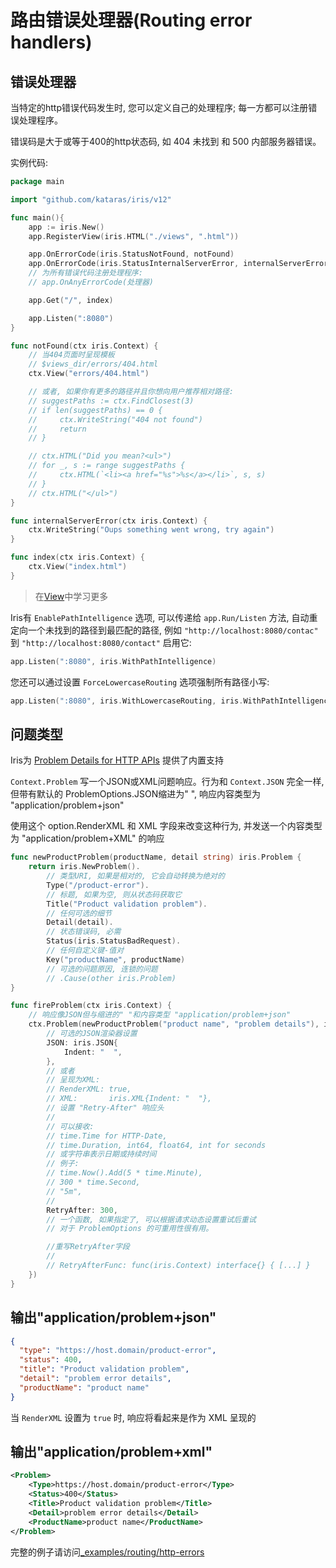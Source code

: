 # 路由错误处理器(Routing error handlers)

## 错误处理器

当特定的http错误代码发生时, 您可以定义自己的处理程序; 每一方都可以注册错误处理程序。

错误码是大于或等于400的http状态码, 如 404 未找到 和 500 内部服务器错误。

实例代码:

```go
package main

import "github.com/kataras/iris/v12"

func main(){
    app := iris.New()
    app.RegisterView(iris.HTML("./views", ".html"))

    app.OnErrorCode(iris.StatusNotFound, notFound)
    app.OnErrorCode(iris.StatusInternalServerError, internalServerError)
    // 为所有错误代码注册处理程序:
    // app.OnAnyErrorCode(处理器)

    app.Get("/", index)

    app.Listen(":8080")
}

func notFound(ctx iris.Context) {
    // 当404页面时呈现模板
    // $views_dir/errors/404.html
    ctx.View("errors/404.html")

    // 或者, 如果你有更多的路径并且你想向用户推荐相对路径:
    // suggestPaths := ctx.FindClosest(3)
    // if len(suggestPaths) == 0 {
    //     ctx.WriteString("404 not found")
    //     return
    // }

    // ctx.HTML("Did you mean?<ul>")
    // for _, s := range suggestPaths {
    //     ctx.HTML(`<li><a href="%s">%s</a></li>`, s, s)
    // }
    // ctx.HTML("</ul>")
}

func internalServerError(ctx iris.Context) {
    ctx.WriteString("Oups something went wrong, try again")
}

func index(ctx iris.Context) {
    ctx.View("index.html")
}
```

> 在[View](/View.md)中学习更多

Iris有 `EnablePathIntelligence` 选项, 可以传递给 `app.Run/Listen` 方法, 自动重定向一个未找到的路径到最匹配的路径, 例如 `"http://localhost:8080/contac"` 到 `"http://localhost:8080/contact"` 启用它:

```go
app.Listen(":8080", iris.WithPathIntelligence)
```

您还可以通过设置 `ForceLowercaseRouting` 选项强制所有路径小写:

```go
app.Listen(":8080", iris.WithLowercaseRouting, iris.WithPathIntelligence)
```

## 问题类型

Iris为 [Problem Details for HTTP APIs](https://tools.ietf.org/html/rfc7807) 提供了内置支持

`Context.Problem` 写一个JSON或XML问题响应。行为和 `Context.JSON` 完全一样, 但带有默认的 ProblemOptions.JSON缩进为" ", 响应内容类型为 "application/problem+json"

使用这个 option.RenderXML 和 XML 字段来改变这种行为, 并发送一个内容类型为 "application/problem+XML" 的响应

```go
func newProductProblem(productName, detail string) iris.Problem {
    return iris.NewProblem().
        // 类型URI, 如果是相对的, 它会自动转换为绝对的
        Type("/product-error"). 
        // 标题, 如果为空, 则从状态码获取它
        Title("Product validation problem").
        // 任何可选的细节
        Detail(detail).
        // 状态错误码, 必需
        Status(iris.StatusBadRequest).
        // 任何自定义键-值对
        Key("productName", productName)
        // 可选的问题原因, 连锁的问题
        // .Cause(other iris.Problem)
}

func fireProblem(ctx iris.Context) {
    // 响应像JSON但与缩进的" "和内容类型 "application/problem+json"
    ctx.Problem(newProductProblem("product name", "problem details"), iris.ProblemOptions{
        // 可选的JSON渲染器设置
        JSON: iris.JSON{
            Indent: "  ",
        },
        // 或者
        // 呈现为XML:
        // RenderXML: true,
        // XML:       iris.XML{Indent: "  "},
        // 设置 "Retry-After" 响应头
        //
        // 可以接收:
        // time.Time for HTTP-Date,
        // time.Duration, int64, float64, int for seconds
        // 或字符串表示日期或持续时间
        // 例子:
        // time.Now().Add(5 * time.Minute),
        // 300 * time.Second,
        // "5m",
        //
        RetryAfter: 300,
        // 一个函数, 如果指定了, 可以根据请求动态设置重试后重试
        // 对于 ProblemOptions 的可重用性很有用。

        //重写RetryAfter字段
        //
        // RetryAfterFunc: func(iris.Context) interface{} { [...] }
    })
}
```

## 输出"application/problem+json"

```json
{
  "type": "https://host.domain/product-error",
  "status": 400,
  "title": "Product validation problem",
  "detail": "problem error details",
  "productName": "product name"
}
```

当 `RenderXML` 设置为 `true` 时, 响应将看起来是作为 XML 呈现的

## 输出"application/problem+xml"

```XML
<Problem>
    <Type>https://host.domain/product-error</Type>
    <Status>400</Status>
    <Title>Product validation problem</Title>
    <Detail>problem error details</Detail>
    <ProductName>product name</ProductName>
</Problem>
```

完整的例子请访问[_examples/routing/http-errors](https://github.com/kataras/iris/blob/master/_examples/routing/http-errors/main.go)

